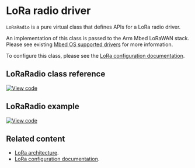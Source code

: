 <h1 id="loraradio">LoRa radio driver</h1>

`LoRaRadio` is a pure virtual class that defines APIs for a LoRa radio driver.

An implementation of this class is passed to the Arm Mbed LoRaWAN stack. Please see existing [Mbed OS supported drivers](https://github.com/ARMmbed/mbed-semtech-lora-rf-drivers) for more information.

To configure this class, please see the [LoRa configuration documentation](../reference/lorawan-configuration.html).

## LoRaRadio class reference

[![View code](https://www.mbed.com/embed/?type=library)](https://os.mbed.com/docs/mbed-os/development/mbed-os-api-doxy/class_lo_ra_radio.html)

## LoRaRadio example

[![View code](https://www.mbed.com/embed/?url=https://github.com/ARMmbed/mbed-os-example-lorawan)](https://github.com/ARMmbed/mbed-os-example-lorawan/blob/mbed-os-5.15/main.cpp)

## Related content

- [LoRa architecture](../reference/lora-tech.html).
- [LoRa configuration documentation](../reference/lorawan-configuration.html).
